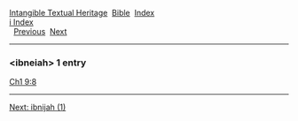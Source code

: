 [Intangible Textual Heritage](../../index)  [Bible](../index) 
[Index](index)   
[i Index](_i_)  
  [Previous](c05703)  [Next](c05705) 

------------------------------------------------------------------------

### &lt;ibneiah&gt; 1 entry

[Ch1 9:8](../kjv/ch1009.htm#008)  

------------------------------------------------------------------------

[Next: ibnijah (1)](c05705)
